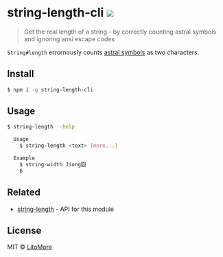 # string-length-cli [![](https://travis-ci.org/LitoMore/string-length-cli.svg?branch=master)](https://travis-ci.org/LitoMore/string-length-cli)

> Get the real length of a string - by correctly counting astral symbols and ignoring ansi escape codes

`String#length` errornously counts [astral symbols](https://web.archive.org/web/20150721114550/http://www.tlg.uci.edu/~opoudjis/unicode/unicode_astral.html) as two characters.

## Install

```bash
$ npm i -g string-length-cli
```

## Usage

```bash
$ string-length --help

  Usage
    $ string-length <text> [more...]

  Example
    $ string-width Jiong囧
    6
```

## Related

- [string-length](https://github.com/sindresorhus/string-length) - API for this module

## License

MIT © [LitoMore](https://github.com/LitoMore)
